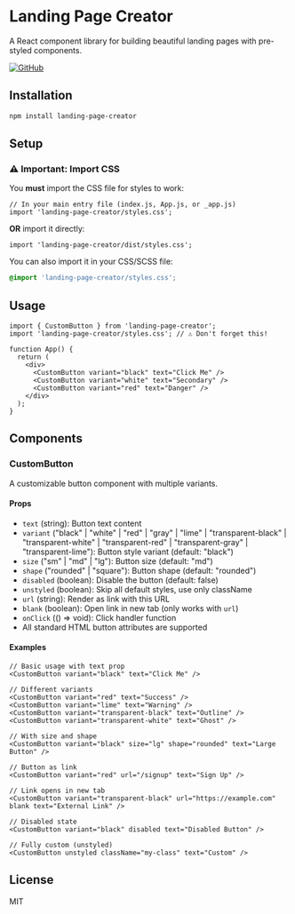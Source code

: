 # Landing Page Creator

A React component library for building beautiful landing pages with pre-styled components.

[![GitHub](https://img.shields.io/badge/GitHub-Repository-blue)](https://github.com/mohamedahmede/landing-page-creator)

## Installation

```bash
npm install landing-page-creator
```

## Setup

### ⚠️ Important: Import CSS

You **must** import the CSS file for styles to work:

```tsx
// In your main entry file (index.js, App.js, or _app.js)
import 'landing-page-creator/styles.css';
```

**OR** import it directly:

```tsx
import 'landing-page-creator/dist/styles.css';
```

You can also import it in your CSS/SCSS file:

```css
@import 'landing-page-creator/styles.css';
```

## Usage

```tsx
import { CustomButton } from 'landing-page-creator';
import 'landing-page-creator/styles.css'; // ⚠️ Don't forget this!

function App() {
  return (
    <div>
      <CustomButton variant="black" text="Click Me" />
      <CustomButton variant="white" text="Secondary" />
      <CustomButton variant="red" text="Danger" />
    </div>
  );
}
```

## Components

### CustomButton

A customizable button component with multiple variants.

#### Props

- `text` (string): Button text content
- `variant` ("black" | "white" | "red" | "gray" | "lime" | "transparent-black" | "transparent-white" | "transparent-red" | "transparent-gray" | "transparent-lime"): Button style variant (default: "black")
- `size` ("sm" | "md" | "lg"): Button size (default: "md")
- `shape` ("rounded" | "square"): Button shape (default: "rounded")
- `disabled` (boolean): Disable the button (default: false)
- `unstyled` (boolean): Skip all default styles, use only className
- `url` (string): Render as link with this URL
- `blank` (boolean): Open link in new tab (only works with `url`)
- `onClick` (() => void): Click handler function
- All standard HTML button attributes are supported

#### Examples

```tsx
// Basic usage with text prop
<CustomButton variant="black" text="Click Me" />

// Different variants
<CustomButton variant="red" text="Success" />
<CustomButton variant="lime" text="Warning" />
<CustomButton variant="transparent-black" text="Outline" />
<CustomButton variant="transparent-white" text="Ghost" />

// With size and shape
<CustomButton variant="black" size="lg" shape="rounded" text="Large Button" />

// Button as link
<CustomButton variant="red" url="/signup" text="Sign Up" />

// Link opens in new tab
<CustomButton variant="transparent-black" url="https://example.com" blank text="External Link" />

// Disabled state
<CustomButton variant="black" disabled text="Disabled Button" />

// Fully custom (unstyled)
<CustomButton unstyled className="my-class" text="Custom" />
```

## License

MIT
